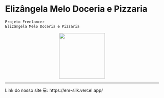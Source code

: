 <h1> Elizângela Melo Doceria e Pizzaria </h1>

```js
Projeto Freelancer
Elizângela Melo Doceria e Pizzaria
```

<div align="center">
<img src="https://interagedesign.com.br/blog/wp-content/uploads/2022/02/02-logo-DoceTok-Artesanato.jpg" width=150px aline-itens=center>
</div>

<hr>

<div>
<p></p>
Link do nosso site 💻: https://em-silk.vercel.app/
</div>

